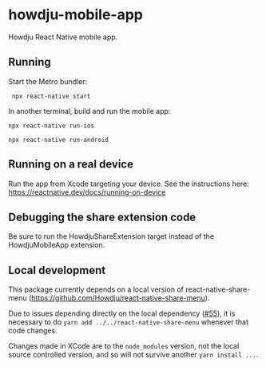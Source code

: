 # howdju-mobile-app

Howdju React Native mobile app.

## Running

Start the Metro bundler:

```shell
 npx react-native start
 ```

In another terminal, build and run the mobile app:

```shell
npx react-native run-ios
```

```shell
npx react-native run-android
```

## Running on a real device

Run the app from Xcode targeting your device. See the instructions here:
<https://reactnative.dev/docs/running-on-device>

## Debugging the share extension code

Be sure to run the HowdjuShareExtension target instead of the HowdjuMobileApp
extension.

## Local development

This package currently depends on a local version of react-native-share-menu
(<https://github.com/Howdju/react-native-share-menu>).

Due to issues depending directly on the local dependency
([#55](https://github.com/Howdju/howdju/issues/55)), it is necessary to do
`yarn add ../../react-native-share-menu` whenever that code changes.

Changes made in XCode are to the `node_modules` version, not the local source
controlled version, and so will not survive another `yarn install ...`.
